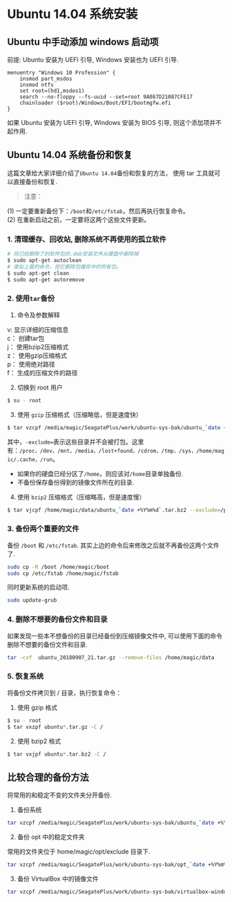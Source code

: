 # Ubuntu 14.04 系统安装     

## Ubuntu 中手动添加 windows 启动项

前提: Ubuntu 安装为 UEFI 引导, Windows 安装也为 UEFI 引导.   

```
menuentry "Windows 10 Profession" {
    insmod part_msdos
    insmod ntfs
    set root=(hd1,msdos1)
    search --no-floppy --fs-uuid --set=root 9A087D21087CFE17
    chainloader ($root)/Windows/Boot/EFI/bootmgfw.efi
}
```

如果 Ubuntu 安装为 UEFI 引导, Windows 安装为 BIOS 引导, 则这个添加项并不起作用.  

## Ubuntu 14.04 系统备份和恢复 

这篇文章给大家详细介绍了`Ubuntu 14.04`备份和恢复的方法， 使用 tar 工具就可以直接备份和恢复.    

> 注意：  

(1) 一定要重新备份下：`/boot`和`/etc/fstab`，然后再执行恢复命令。   
(2) 在重新启动之前，一定要将这两个这些文件更新。  


### 1. 清理缓存、回收站, 删除系统不再使用的孤立软件   

```bash  
# 将已经删除了的软件包的.deb安装文件从硬盘中删除掉
$ sudo apt-get autoclean   
# 类似上面的命令，但它删除包缓存中的所有包。   
$ sudo apt-get clean
$ sudo apt-get autoremove
```
 
### 2. 使用`tar`备份  

1) 命令及参数解释    

v: 显示详细的压缩信息   
c： 创建tar包   
j： 使用bzip2压缩格式    
z： 使用gzip压缩格式    
p： 使用绝对路径    
f： 生成的压缩文件的路径    

2) 切换到 root 用户   

```bash
$ su - root
```

3) 使用 `gzip` 压缩格式（压缩略低，但是速度快）    

```bash
$ tar vzcpf /media/magic/SeagatePlus/work/ubuntu-sys-bak/ubuntu_`date +%Y%m%d_%H`.tar.gz --exclude=/proc --exclude=/dev --exclude=/mnt --exclude=/media --exclude=/boot --exclude=/lost+found --exclude=/cdrom --exclude=/tmp --exclude=/sys --exclude=/home/magic/.cache --exclude=/etc/fstab --exclude=/home/magic/work --exclude=/home/magic/share --exclude=/home/magic/data --exclude=/run  / > /media/magic/SeagatePlus/work/ubuntu-sys-bak/ubuntu_`date +%Y%m%d_%H`.log 2> /media/magic/SeagatePlus/work/ubuntu-sys-bak/ubuntu_`date +%Y%m%d_%H`.error
```

其中，`-exclude=`表示这些目录并不会被打包。这里有：`/proc，/dev，/mnt，/media，/lost+found，/cdrom，/tmp，/sys，/home/magic/.cache，/run`。    

- 如果你的硬盘已经分区了`/home`，则应该对`/home`目录单独备份.    
- 不备份保存备份得到的镜像文件所在的目录.   

4) 使用 `bzip2` 压缩格式（压缩略高，但是速度慢）   

```bash
$ tar vjcpf /home/magic/data/ubuntu_`date +%Y%m%d`.tar.bz2 --exclude=/proc --exclude=/dev --exclude=/mnt --exclude=/media --exclude=/lost+found --exclude=/cdrom --exclude=/tmp --exclude=/sys --exclude=/home/magic/.cache --exclude=/home/magic/data --exclude=/home/magic/work --exclude=/etc/fstab --exclude=/boot --exclude=/run  / > /home/magic/data/ubuntu_`date +%Y%m%d`.log 2> /home/magic/data/ubuntu_`date +%Y%m%d`.error
```

### 3. 备份两个重要的文件    

备份 `/boot` 和 `/etc/fstab`.  其实上边的命令后来修改之后就不再备份这两个文件了.   

```bash
sudo cp -R /boot /home/magic/boot
sudo cp /etc/fstab /home/magic/fstab
```

同时更新系统的启动项.   

```bash
sudo update-grub
```

### 4. 删除不想要的备份文件和目录

如果发现一些本不想备份的目录已经备份到压缩镜像文件中, 可以使用下面的命令删除不想要的备份文件和目录.   

```bash
tar -cvf  ubuntu_20180907_21.tar.gz --remove-files /home/magic/data  
```

### 5. 恢复系统    

将备份文件拷贝到 / 目录，执行恢复命令：   

1) 使用 gzip 格式   

```bash
$ su - root
$ tar vxzpf ubuntu*.tar.gz -C /
```

2) 使用 bzip2 格式   

```bash
$ tar vxjpf ubuntu*.tar.bz2 -C /
```

## 比较合理的备份方法

将常用的和稳定不变的文件夹分开备份.   

1) 备份系统  

```bash
tar vzcpf /media/magic/SeagatePlus/work/ubuntu-sys-bak/ubuntu_`date +%Y%m%d_%H`.tar.gz --exclude=/home/magic/work --exclude=/home/magic/data --exclude=/home/magic/opt --exclude="/opt/VirtualBox VMs" --exclude=/home/magic/.cache --exclude=/home/magic/.config --exclude=/proc --exclude=/dev --exclude=/mnt --exclude=/media --exclude=/lost+found --exclude=/cdrom --exclude=/tmp --exclude=/sys --exclude=/run --exclude=/etc/fstab / > /media/magic/SeagatePlus/work/ubuntu-sys-bak/ubuntu_`date +%Y%m%d_%H`.log
```

2) 备份 opt 中的稳定文件夹  

常用的文件夹位于 home/magic/opt/exclude 目录下.  

```bash
tar vzcpf /media/magic/SeagatePlus/work/ubuntu-sys-bak/opt_`date +%Y%m%d_%H`.tar.gz --exclude=/home/magic/opt/exclude /home/magic/opt/ > /media/magic/SeagatePlus/work/ubuntu-sys-bak/opt_`date +%Y%m%d_%H`.log
```
3) 备份 VirtualBox 中的镜像文件   

```bash
tar vzcpf /media/magic/SeagatePlus/work/ubuntu-sys-bak/virtualbox-windows10_`date +%Y%m%d_%H`.tar.gz "/opt/VirtualBox VMs" > /media/magic/SeagatePlus/work/ubuntu-sys-bak/virtualbox-windows10_`date +%Y%m%d_%H`.log  
```

